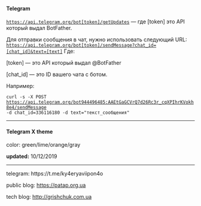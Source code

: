 <h4>Telegram</h4>

<code>https://api.telegram.org/bot[token]/getUpdates</code> — где [token] это API который выдал BotFather.

Для отправки сообщения в чат, нужно использовать следующий URL:
<code>https://api.telegram.org/bot[token]/sendMessage?chat_id=[chat_id]&text=[text]</code>
Где:

[token] — это API который выдал @BotFather

[chat_id] — это ID вашего чата с ботом.

Например:

<code>curl -s -X POST https://api.telegram.org/bot944496485:AAEtGaGCVrQ7d26Rc3r_cqXPIhrKVokh8e4/sendMessage -d chat_id=336116180 -d text="текст_сообщения"</code>
<hr>
<h4>Telegram X theme</h4>

color: green/lime/orange/gray

**updated:** 10/12/2019

<hr>
telegram: https://t.me/ky4eryaviipon4o

public blog: https://patap.org.ua

tech blog: http://grishchuk.com.ua




